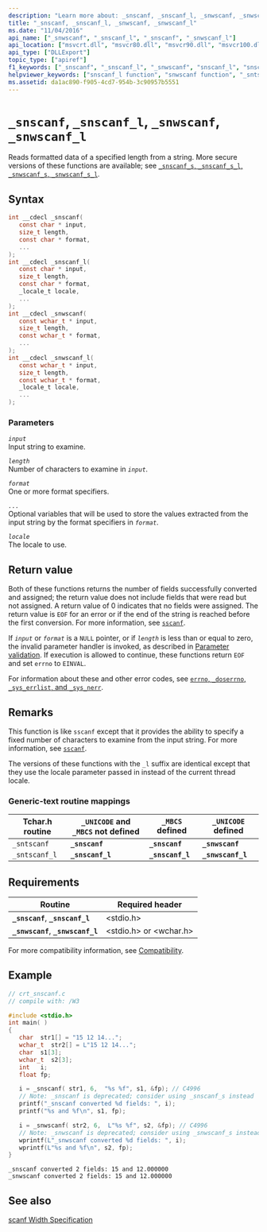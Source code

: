 ```yaml
---
description: "Learn more about: _snscanf, _snscanf_l, _snwscanf, _snwscanf_l"
title: "_snscanf, _snscanf_l, _snwscanf, _snwscanf_l"
ms.date: "11/04/2016"
api_name: ["_snwscanf", "_snscanf_l", "_snscanf", "_snwscanf_l"]
api_location: ["msvcrt.dll", "msvcr80.dll", "msvcr90.dll", "msvcr100.dll", "msvcr100_clr0400.dll", "msvcr110.dll", "msvcr110_clr0400.dll", "msvcr120.dll", "msvcr120_clr0400.dll", "ucrtbase.dll"]
api_type: ["DLLExport"]
topic_type: ["apiref"]
f1_keywords: ["_snscanf", "_snscanf_l", "_snwscanf", "snscanf_l", "snscanf", "_sntscanf_l", "_sntscanf", "_snwscanf_l", "sntscanf_l", "sntscanf", "snwscanf", "snwscanf_l"]
helpviewer_keywords: ["snscanf_l function", "snwscanf function", "_sntscanf_l function", "sntscanf function", "_snwscanf_l function", "_sntscanf function", "_snscanf_l function", "sntscanf_l function", "strings [C++], reading data from", "snscanf function", "snwscanf_l function", "_snwscanf function", "reading data, strings", "strings [C++], reading", "_snscanf function"]
ms.assetid: da1ac890-f905-4cd7-954b-3c90957b5551
---
```

# `_snscanf`, `_snscanf_l`, `_snwscanf`, `_snwscanf_l`

Reads formatted data of a specified length from a string. More secure versions of these functions are available; see [`_snscanf_s`, `_snscanf_s_l`, `_snwscanf_s`, `_snwscanf_s_l`](snscanf-s-snscanf-s-l-snwscanf-s-snwscanf-s-l.md).

## Syntax

```C
int __cdecl _snscanf(
   const char * input,
   size_t length,
   const char * format,
   ...
);
int __cdecl _snscanf_l(
   const char * input,
   size_t length,
   const char * format,
   _locale_t locale,
   ...
);
int __cdecl _snwscanf(
   const wchar_t * input,
   size_t length,
   const wchar_t * format,
   ...
);
int __cdecl _snwscanf_l(
   const wchar_t * input,
   size_t length,
   const wchar_t * format,
   _locale_t locale,
   ...
);
```

### Parameters

*`input`*\
Input string to examine.

*`length`*\
Number of characters to examine in *`input`*.

*`format`*\
One or more format specifiers.

*`...`*\
Optional variables that will be used to store the values extracted from the input string by the format specifiers in *`format`*.

*`locale`*\
The locale to use.

## Return value

Both of these functions returns the number of fields successfully converted and assigned; the return value does not include fields that were read but not assigned. A return value of 0 indicates that no fields were assigned. The return value is `EOF` for an error or if the end of the string is reached before the first conversion. For more information, see [`sscanf`](sscanf-sscanf-l-swscanf-swscanf-l.md).

If *`input`* or *`format`* is a `NULL` pointer, or if *`length`* is less than or equal to zero, the invalid parameter handler is invoked, as described in [Parameter validation](../parameter-validation.md). If execution is allowed to continue, these functions return `EOF` and set `errno` to `EINVAL`.

For information about these and other error codes, see [`errno`, `_doserrno`, `_sys_errlist`, and `_sys_nerr`](../errno-doserrno-sys-errlist-and-sys-nerr.md).

## Remarks

This function is like `sscanf` except that it provides the ability to specify a fixed number of characters to examine from the input string. For more information, see [`sscanf`](sscanf-sscanf-l-swscanf-swscanf-l.md).

The versions of these functions with the `_l` suffix are identical except that they use the locale parameter passed in instead of the current thread locale.

### Generic-text routine mappings

|Tchar.h routine|`_UNICODE` and `_MBCS` not defined|`_MBCS` defined|`_UNICODE` defined|
|---------------------|--------------------------------------|--------------------|-----------------------|
|`_sntscanf`|**`_snscanf`**|**`_snscanf`**|**`_snwscanf`**|
|`_sntscanf_l`|**`_snscanf_l`**|**`_snscanf_l`**|**`_snwscanf_l`**|

## Requirements

|Routine|Required header|
|-------------|---------------------|
|**`_snscanf`**, **`_snscanf_l`**|\<stdio.h>|
|**`_snwscanf`**, **`_snwscanf_l`**|\<stdio.h> or \<wchar.h>|

For more compatibility information, see [Compatibility](../compatibility.md).

## Example

```C
// crt_snscanf.c
// compile with: /W3

#include <stdio.h>
int main( )
{
   char  str1[] = "15 12 14...";
   wchar_t  str2[] = L"15 12 14...";
   char  s1[3];
   wchar_t  s2[3];
   int   i;
   float fp;

   i = _snscanf( str1, 6,  "%s %f", s1, &fp); // C4996
   // Note: _snscanf is deprecated; consider using _snscanf_s instead
   printf("_snscanf converted %d fields: ", i);
   printf("%s and %f\n", s1, fp);

   i = _snwscanf( str2, 6,  L"%s %f", s2, &fp); // C4996
   // Note: _snwscanf is deprecated; consider using _snwscanf_s instead
   wprintf(L"_snwscanf converted %d fields: ", i);
   wprintf(L"%s and %f\n", s2, fp);
}
```

```Output
_snscanf converted 2 fields: 15 and 12.000000
_snwscanf converted 2 fields: 15 and 12.000000
```

## See also

[scanf Width Specification](../scanf-width-specification.md)
